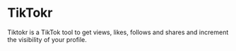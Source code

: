 # TikTokr
Tiktokr is a TikTok tool to get views, likes, follows and shares and increment the visibility of your profile.
